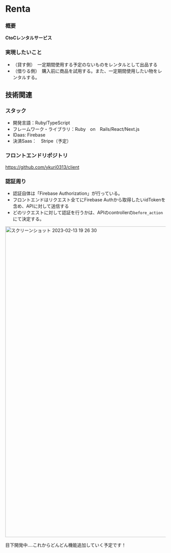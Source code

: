 # Renta
### 概要
**CtoCレンタルサービス**
### 実現したいこと
- （貸す側）　一定期間使用する予定のないものをレンタルとして出品する
- （借りる側）　購入前に商品を試用する。また、一定期間使用したい物をレンタルする。
## 技術関連
### スタック
- 開発言語：Ruby/TypeScript
- フレームワーク・ライブラリ：Ruby　on　Rails/React/Next.js
- IDaas: Firebase
- 決済Saas：　Stripe（予定）
### フロントエンドリポジトリ
https://github.com/ykuri0313/client
### 認証周り
- 認証自体は「Firebase Authorization」が行っている。
- フロントエンドはリクエスト全てにFirebase Authから取得したいidTokenを含め、APIに対して送信する
- どのリクエストに対して認証を行うかは、APIのcontrollerの`before_action`にて決定する。
<img width="973" alt="スクリーンショット 2023-02-13 19 26 30" src="https://user-images.githubusercontent.com/124572799/218433341-6bdbbc95-5292-4ee8-a313-b7c987ff544c.png">

目下開発中....これからどんどん機能追加していく予定です！
